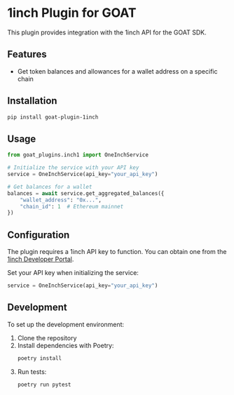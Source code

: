 # 1inch Plugin for GOAT

This plugin provides integration with the 1inch API for the GOAT SDK.

## Features

- Get token balances and allowances for a wallet address on a specific chain

## Installation

```bash
pip install goat-plugin-1inch
```

## Usage

```python
from goat_plugins.inch1 import OneInchService

# Initialize the service with your API key
service = OneInchService(api_key="your_api_key")

# Get balances for a wallet
balances = await service.get_aggregated_balances({
    "wallet_address": "0x...",
    "chain_id": 1  # Ethereum mainnet
})
```

## Configuration

The plugin requires a 1inch API key to function. You can obtain one from the [1inch Developer Portal](https://portal.1inch.dev/).

Set your API key when initializing the service:

```python
service = OneInchService(api_key="your_api_key")
```

## Development

To set up the development environment:

1. Clone the repository
2. Install dependencies with Poetry:
   ```bash
   poetry install
   ```
3. Run tests:
   ```bash
   poetry run pytest
   ```
